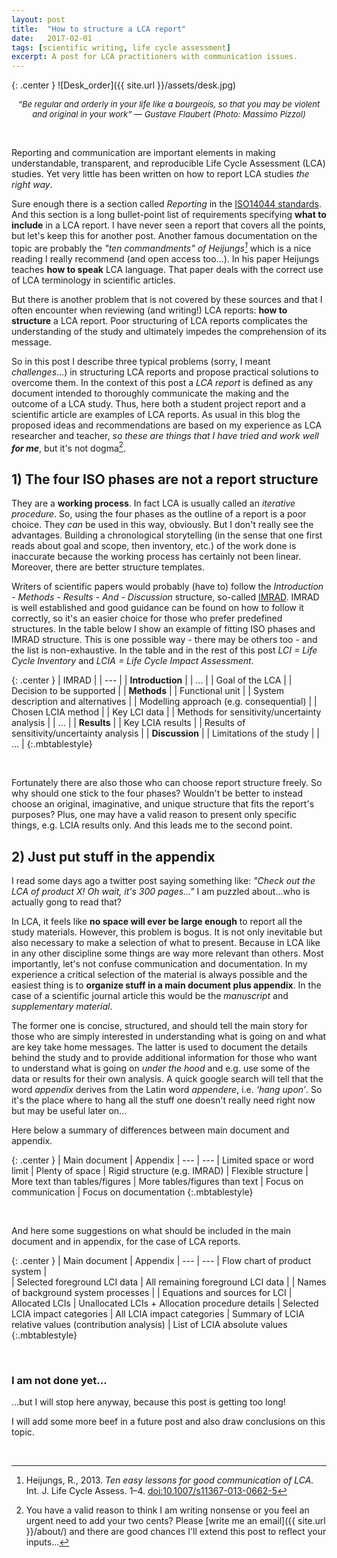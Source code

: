 ```yaml
---
layout: post
title:  "How to structure a LCA report"
date:   2017-02-01
tags: [scientific writing, life cycle assessment]
excerpt: A post for LCA practitioners with communication issues.
---
```



{: .center }
![Desk_order]({{ site.url }}/assets/desk.jpg)
<center><i><font size="2"> “Be regular and orderly in your life like a bourgeois, so that you may be violent and original in your work”
― Gustave Flaubert (Photo: Massimo Pizzol)</font></i></center>

&nbsp;

Reporting and communication are important elements in making understandable, transparent, and reproducible Life Cycle Assessment (LCA) studies. Yet very little has been written on how to report LCA studies _the right way_.

Sure enough there is a section called _Reporting_ in the [ISO14044 standards](http://www.iso.org/iso/catalogue_detail?csnumber=38498). And this section is a long bullet-point list of requirements specifying **what to include** in a LCA report. I have never seen a report that covers all the points, but let's keep this for another post. Another famous documentation on the topic are probably the _"ten commandments" of Heijungs[^1]_ which is a nice reading I really recommend (and open access too...). In his paper Heijungs teaches **how to speak** LCA language. That paper deals with the correct use of LCA terminology in scientific articles.

But there is another problem that is not covered by these sources and that I often encounter when reviewing (and writing!) LCA reports: **how to structure** a LCA report. Poor structuring of LCA reports complicates the understanding of the study and ultimately impedes the comprehension of its message.

So in this post I describe three typical problems (sorry, I meant _challenges_...) in structuring LCA reports and propose practical solutions to overcome them. In the context of this post a _LCA report_ is defined as any document intended to thoroughly communicate the making and the outcome of a LCA study. Thus, here both a student project report and a scientific article are examples of LCA reports. As usual in this blog the proposed ideas and recommendations are based on my experience as LCA researcher and teacher, _so these are things that I have tried and work well **for me**_, but it's not dogma[^2].

## 1) The four ISO phases are not a report structure

They are a **working process**. In fact LCA is usually called an _iterative procedure_. So, using the four phases as the outline of a report is a poor choice. They _can_ be used in this way, obviously. But I don't really see the advantages. Building a chronological storytelling (in the sense that one first reads about goal and scope, then inventory, etc.) of the work done is inaccurate because the working process has certainly not been linear. Moreover, there are better structure templates.

Writers of scientific papers would probably (have to) follow the _Introduction - Methods - Results - And - Discussion_ structure, so-called [IMRAD](https://en.wikipedia.org/wiki/IMRAD). IMRAD is well established and good guidance can be found on how to follow it correctly, so it's an easier choice for those who prefer predefined structures. In the table below I show an example of fitting ISO phases and IMRAD structure. This is one possible way  - there may be others too - and the list is non-exhaustive. In the table and in the rest of this post _LCI = Life Cycle Inventory_ and _LCIA = Life Cycle Impact Assessment_.

{: .center }
| IMRAD |
| --- |
| **Introduction** |
| ... |
| Goal of the LCA |
| Decision to be supported |
| **Methods** |
| Functional unit |
| System description and alternatives |
| Modelling approach (e.g. consequential) |
| Chosen LCIA method |
| Key LCI data  |
| Methods for sensitivity/uncertainty analysis |
| ... |
| **Results** |
| Key LCIA results |
| Results of sensitivity/uncertainty analysis |
| **Discussion** |
| Limitations of the study |
| ... |
{:.mbtablestyle}

&nbsp;

Fortunately there are also those who can choose report structure freely. So why should one stick to the four phases? Wouldn't be better to instead choose an original, imaginative, and unique structure that fits the report's purposes? Plus, one may have a valid reason to present only specific things, e.g. LCIA results only. And this leads me to the second point.



## 2) Just put stuff in the appendix

I read some days ago a twitter post saying something like: _"Check out the LCA of product X! Oh wait, it's 300 pages..."_ I am puzzled about...who is actually gong to read that?

In LCA, it feels like **no space will ever be large enough** to report all the study materials. However, this problem is bogus. It is not only inevitable but also necessary to make a selection of what to present. Because in LCA like in any other discipline some things are way more relevant than others. Most importantly, let's not confuse communication and documentation. In my experience a critical selection of the material is always possible and the easiest thing is to **organize stuff in a main document plus appendix**. In the case of a scientific journal article this would be the _manuscript_ and _supplementary material_.

The former one is concise, structured, and should tell the main story for those who are simply interested in understanding what is going on and what are key take home messages. The latter is used to document the details behind the study and to provide additional information for those who want to understand what is going on _under the hood_ and e.g. use some of the data or results for their own analysis. A quick google search will tell that the word _appendix_ derives from the Latin word _appendere_, i.e. _‘hang upon’_. So it's the place where to hang all the stuff one doesn't really need right now but may be useful later on...

Here below a summary of differences between main document and appendix.

{: .center }
| Main document | Appendix
| --- | ---
| Limited space or word limit	| Plenty of space
| Rigid structure (e.g. IMRAD) |	Flexible structure
| More text than tables/figures	| More tables/figures than text
| Focus on communication | Focus on documentation
{:.mbtablestyle}

&nbsp;

And here some suggestions on what should be included in the main document and in appendix, for the case of LCA reports.

{: .center }
| Main document | Appendix
| --- | ---
| Flow chart of product system	|  
| Selected foreground LCI data	| All remaining foreground LCI data
|   | Names of background system processes
|   | Equations and sources for LCI
| Allocated LCIs	| Unallocated LCIs + Allocation procedure details
| Selected LCIA impact categories	| All LCIA impact categories
| Summary of LCIA relative values (contribution analysis)	| List of LCIA absolute values
{:.mbtablestyle}

&nbsp;

### I am not done yet...

...but I will stop here anyway, because this post is getting too long!

I will add some more beef in a future post and also draw conclusions on this topic.

&nbsp;

[^1]:	Heijungs, R., 2013. _Ten easy lessons for good communication of LCA._ Int. J. Life Cycle Assess. 1–4. [doi:10.1007/s11367-013-0662-5](http://link.springer.com/article/10.1007/s11367-013-0662-5)
[^2]: You have a valid reason to think I am writing nonsense or you feel an urgent need to add your two cents? Please [write me an email]({{ site.url }}/about/) and there are good chances I'll extend this post to reflect your inputs...

